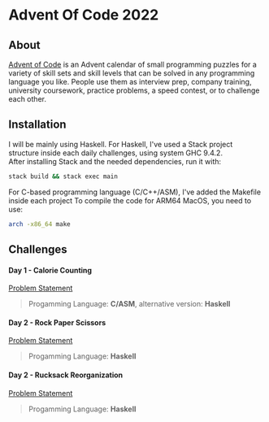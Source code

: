# Advent Of Code 2022

## About

[Advent of Code](https://adventofcode.com/2022/about) is an Advent calendar of small programming puzzles for a variety of skill sets and skill levels that can be solved in any programming language you like. People use them as interview prep, company training, university coursework, practice problems, a speed contest, or to challenge each other.

## Installation

I will be mainly using Haskell.
For Haskell, I've used a Stack project structure inside each daily challenges, using system GHC 9.4.2.<br />
After installing Stack and the needed dependencies, run it with:

```bash
stack build && stack exec main
```

For C-based programming language (C/C++/ASM), I've added the Makefile inside each project
To compile the code for ARM64 MacOS, you need to use:

```bash
arch -x86_64 make
```


## Challenges

#### Day 1 - Calorie Counting
[Problem Statement](https://adventofcode.com/2022/day/1)
> Progamming Language: **C/ASM**,
> alternative version: **Haskell**

#### Day 2 - Rock Paper Scissors
[Problem Statement](https://adventofcode.com/2022/day/2)
> Progamming Language: **Haskell**

#### Day 2 - Rucksack Reorganization
[Problem Statement](https://adventofcode.com/2022/day/3)
> Progamming Language: **Haskell**
